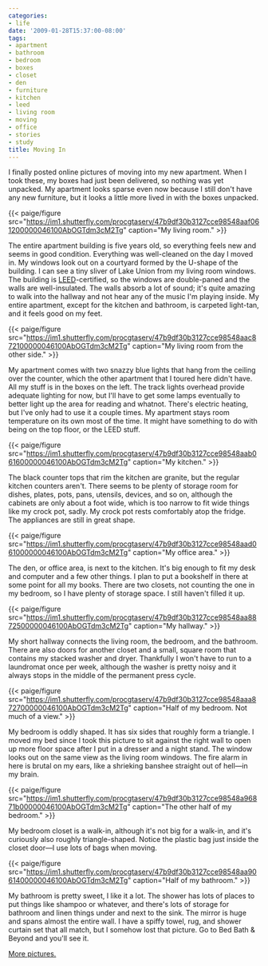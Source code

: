 ```yaml
---
categories:
- life
date: '2009-01-28T15:37:00-08:00'
tags:
- apartment
- bathroom
- bedroom
- boxes
- closet
- den
- furniture
- kitchen
- leed
- living room
- moving
- office
- stories
- study
title: Moving In
---
```


I finally posted online pictures of moving into my new apartment. When I took these, my boxes had just been delivered, so nothing was yet unpacked. My apartment looks sparse even now because I still don't have any new furniture, but it looks a little more lived in with the boxes unpacked.

{{< paige/figure src="https://im1.shutterfly.com/procgtaserv/47b9df30b3127cce98548aaf061200000046100AbOGTdm3cM2Tg" caption="My living room." >}}

The entire apartment building is five years old, so everything feels new and seems in good condition. Everything was well-cleaned on the day I moved in. My windows look out on a courtyard formed by the U-shape of the building. I can see a tiny sliver of Lake Union from my living room windows. The building is [LEED](https://en.wikipedia.org/wiki/Leadership_in_Energy_and_Environmental_Design)-certified, so the windows are double-paned and the walls are well-insulated. The walls absorb a lot of sound; it's quite amazing to walk into the hallway and not hear any of the music I'm playing inside. My entire apartment, except for the kitchen and bathroom, is carpeted light-tan, and it feels good on my feet.

{{< paige/figure src="https://im1.shutterfly.com/procgtaserv/47b9df30b3127cce98548aac872100000046100AbOGTdm3cM2Tg" caption="My living room from the other side." >}}

My apartment comes with two snazzy blue lights that hang from the ceiling over the counter, which the other apartment that I toured here didn't have. All my stuff is in the boxes on the left. The track lights overhead provide adequate lighting for now, but I'll have to get some lamps eventually to better light up the area for reading and whatnot. There's electric heating, but I've only had to use it a couple times. My apartment stays room temperature on its own most of the time. It might have something to do with being on the top floor, or the LEED stuff.

{{< paige/figure src="https://im1.shutterfly.com/procgtaserv/47b9df30b3127cce98548aab061600000046100AbOGTdm3cM2Tg" caption="My kitchen." >}}

The black counter tops that rim the kitchen are granite, but the regular kitchen counters aren't. There seems to be plenty of storage room for dishes, plates, pots, pans, utensils, devices, and so on, although the cabinets are only about a foot wide, which is too narrow to fit wide things like my crock pot, sadly. My crock pot rests comfortably atop the fridge. The appliances are still in great shape.

{{< paige/figure src="https://im1.shutterfly.com/procgtaserv/47b9df30b3127cce98548aad061000000046100AbOGTdm3cM2Tg" caption="My office area." >}}

The den, or office area, is next to the kitchen. It's big enough to fit my desk and computer and a few other things. I plan to put a bookshelf in there at some point for all my books. There are two closets, not counting the one in my bedroom, so I have plenty of storage space. I still haven't filled it up.

{{< paige/figure src="https://im1.shutterfly.com/procgtaserv/47b9df30b3127cce98548aa8872500000046100AbOGTdm3cM2Tg" caption="My hallway." >}}

My short hallway connects the living room, the bedroom, and the bathroom. There are also doors for another closet and a small, square room that contains my stacked washer and dryer. Thankfully I won't have to run to a laundromat once per week, although the washer is pretty noisy and it always stops in the middle of the permanent press cycle.

{{< paige/figure src="https://im1.shutterfly.com/procgtaserv/47b9df30b3127cce98548aaa872700000046100AbOGTdm3cM2Tg" caption="Half of my bedroom. Not much of a view." >}}

My bedroom is oddly shaped. It has six sides that roughly form a triangle. I moved my bed since I took this picture to sit against the right wall to open up more floor space after I put in a dresser and a night stand. The window looks out on the same view as the living room windows. The fire alarm in here is brutal on my ears, like a shrieking banshee straight out of hell&mdash;in my brain.

{{< paige/figure src="https://im1.shutterfly.com/procgtaserv/47b9df30b3127cce98548a96871b00000046100AbOGTdm3cM2Tg" caption="The other half of my bedroom." >}}

My bedroom closet is a walk-in, although it's not big for a walk-in, and it's curiously also roughly triangle-shaped. Notice the plastic bag just inside the closet door&mdash;I use lots of bags when moving.

{{< paige/figure src="https://im1.shutterfly.com/procgtaserv/47b9df30b3127cce98548aa9061400000046100AbOGTdm3cM2Tg" caption="Half of my bathroom." >}}

My bathroom is pretty sweet, I like it a lot. The shower has lots of places to put things like shampoo or whatever, and there's lots of storage for bathroom and linen things under and next to the sink. The mirror is huge and spans almost the entire wall. I have a spiffy towel, rug, and shower curtain set that all match, but I somehow lost that picture. Go to Bed Bath & Beyond and you'll see it.

[More pictures.](https://faught.shutterfly.com/243)
